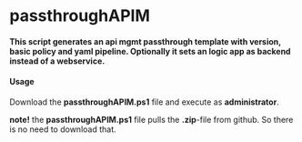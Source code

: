 # passthroughAPIM

#### This script generates an api mgmt passthrough template with version, basic policy and yaml pipeline. Optionally it sets an logic app as backend instead of a webservice.

#### Usage
Download the __passthroughAPIM.ps1__ file and execute as __administrator__. 

__note!__ the __passthroughAPIM.ps1__ file pulls the __.zip__-file from github. So there is no need to download that.

